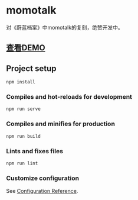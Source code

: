 # momotalk
对《蔚蓝档案》中momotalk的复刻，绝赞开发中。

## [查看DEMO](http://81.68.195.96:8787/)

## Project setup
```
npm install
```

### Compiles and hot-reloads for development
```
npm run serve
```

### Compiles and minifies for production
```
npm run build
```

### Lints and fixes files
```
npm run lint
```

### Customize configuration
See [Configuration Reference](https://cli.vuejs.org/config/).
